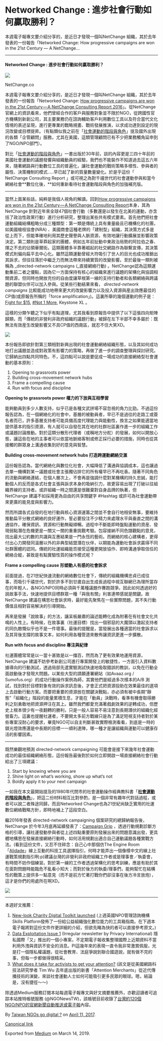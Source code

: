 Networked Change : 進步社會行動如何贏取勝利？
================================

本週電子報專文要介紹分享的，是近日才發現一個叫NetChange 組織，其於去年發表的一份報告「Networked Change: How progressive campaigns are won in the 21st Century — A NetChange…

* * *

#### Networked Change : 進步社會行動如何贏取勝利？

![](https://cdn-images-1.medium.com/max/800/1*ghYsrG4bpytVC9hHghl_pA.jpeg)

NetChange.co

本週電子報專文要介紹分享的，是近日才發現一個叫NetChange 組織，其於去年發表的一份報告「Networked Change: [How progressive campaigns are won in the 21st Century — A NetChange Consulting Report 2016](http://netchange.co/report)」。從NetChange官網上的資訊看來，他們曾經合作的客戶與服務對象並不限於NGO，從跨國性官方機構到新創公司，其主要業務仍在諮詢輔助客戶利用數位工具以及符合當代文化情境的表述呈現，進行更專業的戰略規畫、戰術發展推演，以求成功達到設定的現況改變或目標提昇。（有點類似我之前在「[社會運動的階段與角色](https://medium.twngo.xyz/%E8%88%8A%E6%9B%B8%E4%BB%8B%E7%B4%B9-%E7%A4%BE%E6%9C%83%E9%81%8B%E5%8B%95%E7%9A%84%E9%9A%8E%E6%AE%B5%E8%88%87%E8%A7%92%E8%89%B2-26ae6799de90)」提及國外出現的各類「企管顧問」服務，尤其在美國，這類管理顧問已有不少把業務觸角延申到了NGO/NPO部門）。

對比「[社會運動的階段與角色](https://medium.twngo.xyz/%E8%88%8A%E6%9B%B8%E4%BB%8B%E7%B4%B9-%E7%A4%BE%E6%9C%83%E9%81%8B%E5%8B%95%E7%9A%84%E9%9A%8E%E6%AE%B5%E8%88%87%E8%A7%92%E8%89%B2-26ae6799de90)」一書出版於30年前，談的內容更是三四十年前的美國社會運動的議題發響與組織動員的經驗，我們也不能裝作不知道過去這五六年來，隨著網路與行動數位工具的普遍化，讓社會運動的戰術策略多樣性、參與者的屬性、決策機制的模式…..早已起了新的質量數量變化。於是乎這份「 NetChange Consulting Report 」或可視之為對千禧世代的社會運動參與和當今網絡社會**數位化後，**如何重新看待社會運動階段與角色的加強補充版。

* * *

當然上面某些話，純粹是我個人視角的解讀。回到[How progressive campaigns are won in the 21st Century — A NetChange Consulting Report](http://netchange.co/report)本身，其為NetChange 針對近年來全球47個社會行動（多數還是以發生在北美的運動，亦含括了政治性政黨行動）進行分析研究，整理出某些共有模式要素。首先他們把社會運動組織結構粗略分成三種類型：第一類是傳統上具有重量級且已機構化的社團，如美國槍枝協會(NRA) 、美國商會這種老牌的「建制型」組織，其決策方式多是從上而下，但能準確地利用其歷史聲譽與人脈資源，有效地讓行動擴展並影響政策決定。第二類則是草莽起家的團體，例如五年前扯動中東政治局勢的阿拉伯之春、揮之不去的佔領華爾街。這類團體多半靠著崛起的社交網路作為聯繫宣傳，其決策模式則偏向扁平去中心化。雖然這類運動曾經大符吸引了世人的目光也成功推銷出其訴求，但往往落於中繼乏力而無法帶來持續實質的改變影響。至於最後一類則被稱為 _directed-network campaigns (_直接網絡行動) 。NetChange認為這類運動集前二者之優點，因為它一方面保持有核心的組織來進行議題的架構化與協調相關資源，但同時也開放充份的自由度讓草根第一線的支持行動者和各類網絡與跨議題的聯盟伙伴可以加入參與。從某些行動結果來看， _directed-network campaigns_ 比較能成功地帶來更大的改變影響力以及投入資源與産出效應最佳的CP值(或原報告所稱的「force amplification」)。這裏所舉的幾個運動的例子是： [Fight for $15](http://fightfor15.org/), [#Not 1 More](http://www.notonemoredeportation.com/), Keystone XL 。

這樣的分類乍聽之下似乎有點道理，尤其我看到原報告中提供了以下這張四向矩陣歸類，而「傳統的非營利非政府組織的議題行動」被歸在左下半部不幸多屬於：既無法有效産生改變影響又不具CP值的西南區，就忍不住大笑XD。

![](https://cdn-images-1.medium.com/max/800/1*4Sru1768GWvdbwFzxWTDdA.jpeg)

本份報告即欲針對第三類相對新興出現的社會運動網絡組織形態，以及其如何成功地打出議題並造成對政策有影響力的策略，再做了進一步的調查整理與探討研究。它歸納出四點共同特色。不，這四點可以說是要促成一場成功的直接網絡型社會運動的基本原則：

1.  Opening to grassroots power
2.  Building cross-movement network hubs
3.  Frame a compelling cause
4.  Run with focus and discipline

**Opening to grassroots power 權力的下放與互相學習**

能夠動員到多少人數支持，似乎已是各種文武拼場不容忽視的角力比勁。不過這份報告認為，在一個網絡化的社會中，基層的被動員者，早已不是過往的走路工或簽名者而已，許多基層支持者可能具備高度代理能力與能動性，換言之如果能適當地提供基本的指引資源，有人就可以自發在其在地的社群社區裏作進一步的組織工作或議題討論推動。對於這類分散形代理者（或稱地方分舵）的發展，如何以開放心態，讓這些在地的主事者可以依當地脈絡客制或修正採行必要的措施，同時也從其接觸的群眾身上溝通收集到好的意見與智慧。

**Building cross-movement network hubs 打造跨運動網絡交滙**

這份報告認為，當代網絡化與數位化社會，大幅降低了溝通與協調成本，這也讓過去單一機構對某一議題或社會主張獨佔排它的所有權早已不再吃香。隨著不同角色的流動與網絡連結，在個人層次上，不會再是強調什麼對某機構的持久忠誠，能打動個人的反而是各式社會主張與訴求本身的吸納引力，故更容易出現了打破以往組織界線的支持者。或許組織一時之間還是很難棄對自身品牌的執著，但 NetChange 建議不如採用更為自由的共享關鍵字 #Hashtag 或許可為社會運動帶來更廣的能見度與影響力。

然而所謂各式自發的在地行動與核心資源運籌之間並不會自行地相安無事，要維持推動扁平分散式網絡的良好運作，誓必要投注不少精力來處理水平與垂直之間的溝通協作，確保資訊、資源和行動無礙順暢。過程中不斷能即時盤點運動的資産、發現弱點潛在危機更是一關又一關的重重挑戰考驗。包容接納不同色譜觀點的意見，找出最大公約數的共識與互惠結果是一門永恆的藝術。而網絡的核心建構者，更得付出心力開發同溫層以外的非典型結盟潛在伙伴，以期能為運動社會訴求贏得不同社群團體的認同。傳統的社運組織能否接受這種更開放協作、即時溝通爭取信任的網絡合縱，甚致是有點實驗性質的操作模式呢？

**Frame a compelling cause 形塑動人有感的社會訴求**

前面提過，在21世紀快速流動的網絡數位社會下，傳統的組織機構忠貞已成往事，而吸引千禧世代，對於許多不到廿歲自出生成長過程中視互聯網已為理所當存在的年輕人，各NGO/NPO同時必須與千萬種議題作賽跑競爭。因此如何透過好的說故事手法，快速地提供目標群眾一種「與我有關」利害連帶感就是關鍵。故NetChange 建議在構思社會訴求時，最好能先聚焦在一些實際問題，其不失行動價值且相對容易解決的引導開始。

再來是發展「說故事」的方法，讓呆板嚴肅的論述能轉化成為附著在有社會文化共鳴的人性上。有時候，在故事裏（社運目標）找出一個邪惡的大魔頭以激起支持者的同仇敵慨似乎也不是一件壞事。最後的提醒是，當發展出各種適當的社會訴求以及其背後支撐的故事文本，如何利用各種管道來散佈讓資訊更進一步擴散。

**Run with focus and discipline 專注與紀律**

社運團體常常是以一當十甚致是以一擋百，然而為了更有效果地運用資源，NetChange 建議不妨參考新創公司進行專案開發上的敏捷性，一方面引入資料數據導向的行動測試，透過局部先遣實驗測試快速地吸取錯誤的教訓，以免在行動全面啟動後才發現大問題。以某些大型的請願連署網站（如Avaaz.org / Sumofus.org）的成功行動操作案例為師，其實他們是經過多次樣本的A/B 測試，找到對於目標對象有效的訴求訊息後，才會正式把資源投助在效果最佳的選項上去啟動行動方案。而要把重要的資源放在關鍵決戰點，亦必須有被中長期“靜態”「組織化」階段的能量累積生息，才能在「動員」決戰時，看準有機會取得勝利之刻勇敢地把資源押注在其上。雖然我們都愛充滿著戲劇效果的逆轉成功，但歷史上根本很少有一夜翻轉的勝利，只是一般人容易不易注意到長期潛伏的組織化經營畜力。這裏也提醒社運者，不要開太多前方戰線只是為了滿足短視支持者對於某些專案沒耐心的要求，畢竟NGO可以自主判斷甚致實際檢測看看，到底是一時的鎂光燈效應還是中長期的目標一一順利達陣，哪一種才是讓組織與運動可以健康存活的影響因素。

* * *

既然樂觀地預測 directed-network campaigning 可能會是接下來幾年社會運動成功的最佳組織網絡形態，這份報告最後對於如何立即開啟一場直接網絡社會行動給出了三項建議：

1.  Start by knowing where you are
2.  Shine light on what’s working, shore up what’s not
3.  Boldly apply it to your next campaign

一如我在本文最開始提及的1980年代問市的社會運動操作經典教科書「[**社會運動的階段與角色**](https://medium.twngo.xyz/%E8%88%8A%E6%9B%B8%E4%BB%8B%E7%B4%B9-%E7%A4%BE%E6%9C%83%E9%81%8B%E5%8B%95%E7%9A%84%E9%9A%8E%E6%AE%B5%E8%88%87%E8%A7%92%E8%89%B2-26ae6799de90)」，把這二份材料相互比對參酌，是一個非常有趣年代對話過程，或者可以說二者殊途同歸，而且Networked Change也為21世紀尚缺乏實用的社運數位網絡戰略方針，即時地補上了這段空白。

繼2016年發表 directed-network campaigning 個案研究的總歸納報告後，NetChange 於今年3月底再延續發表了：[Campaign Grip](http://netchange.co/campaign-grid) ，透過行動規劃診斷方格的引導，讓社運發動參與者從上述四點重要原則發展出來的問題意識出發，更具體地構思在發展直接網絡行動時，如何活用規劃出適合自己運動議題各種實戰方法。(看到這份文件，又忍不住碎念：自己心中那個仿The Engine Room 「[Alidade](https://www.theengineroom.org/alidade-interactive-guide-for-finding-technology-tools/)」線上互動的科技工具選擇指引，何時才能弄出一個像樣中文的線上社運戰策規劃指引咧:p)建議台灣的非營利非政府組織工作者或是理事會／執委會，有時間不妨作個練習。對於第一線的工作者透過架構化的思考訓練，應是有助於其在面對問題時能臨危不亂看小知大；而對於後方的執委/理事們，能夠幫忙在結構性的戰策上提供多一點意見（而不是前方忙著打戰你們卻沒事在後方冷言放炮），這才是你們的用處所在啊XD。

![](https://cdn-images-1.medium.com/max/800/1*hsGBDenFCRvqXGZkBg3seA.png)

* * *

本週好文推薦：

1.  [New-look Charity Digital Toolkit launched](http://www.charitydigitalnews.co.uk/2017/04/07/new-look-charity-digital-toolkit-launched/) (上週英國NPO管理諮詢機構 Skills Platform發佈了一份給公益組織強化數位能力的工具箱指南。在下週本電子報將對這份文件作更詳細的介紹，但欲先睹為快的者可以直接參考原文。)
2.  [Data Exploitation Issue 1](https://medium.com/@privacyint/this-week-in-data-exploitation-issue-1-897e03b23563) (Irregular newsletter by Privacy International) 隱私國際「又」推出的一個小專案，不定期電子報收集整理國際上近期資料不當利用外洩與資訊不安全的消息。PI這幾年來的表現一直令我非常激賞佩服，光是打一個隱私權議題，從社會教育、法庭爭說到聯合國遊說，就有做不完的事，但每一步都做得很精采。
3.  [What does it take for activists to get your attention?](http://wagingnonviolence.org/feature/take-activists-get-attention/) (該文是從美國網路科技法研究學者 Tim Wu 去年底出版的新書「Attention Merchants」從近代傳播技術的演變，來談社會運動人士如何可能吸引更多民眾的眼球。嗯，結論是，沒有捷徑～～)

除透過Medium服務訂閱本站每週電子報專文與好文摘要推薦外，亦歡迎讀者可追踪本站推特帳號服務 (@NGONewsTW)，該帳號目前收錄了[台灣約120個NGO/NPO的官網新聞自動推送或電子報](http://self.jxtsai.info/2016/08/ngonewstw.html)內容。

By [Taiwan NGOs go digital ?](https://medium.com/@twngo) on [April 11, 2017](https://medium.com/p/b51d683b750e).

[Canonical link](https://medium.com/@twngo/networked-change-%E9%80%B2%E6%AD%A5%E7%A4%BE%E6%9C%83%E8%A1%8C%E5%8B%95%E5%A6%82%E4%BD%95%E8%B4%8F%E5%8F%96%E5%8B%9D%E5%88%A9-b51d683b750e)

Exported from [Medium](https://medium.com) on March 14, 2019.